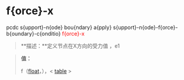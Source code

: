 # f{orce}-x
pcdc s{upport}-n{ode} bou{ndary} a{pply} s{upport}-n{ode}-f{orce}-b{oundary}-c{onditio} <span style='color: red;'>f{orce}-x</span>
> **描述：**定义节点在X方向的受力值
，e1

> 
> **值：**
> 
> f（[float](数据类型/float/)，），< [table](数据类型/table/) >

